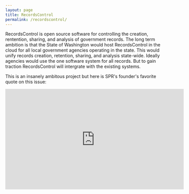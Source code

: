```yaml
---
layout: page
title: RecordsControl
permalink: /recordscontrol/
---
```


RecordsControl is open source software for controlling the creation, rentention, sharing, and analysis of government records. The long term ambition is that the State of Washington would host RecordsControl in the cloud for all local government agencies operating in the state. This would unify records creation, retention, sharing, and analysis state-wide. Ideally agencies would use the one software system for all records. But to gain traction RecordsControl will intergrate with the existing systems.

This is an insanely ambitous project but here is SPR's founder's favorite quote on this issue: 

<iframe width="560" height="315" src="https://www.youtube.com/embed/mDYCLFE86Po" frameborder="0" allowfullscreen></iframe>


